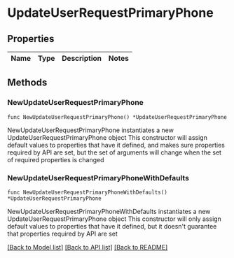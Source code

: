 # UpdateUserRequestPrimaryPhone

## Properties

Name | Type | Description | Notes
------------ | ------------- | ------------- | -------------

## Methods

### NewUpdateUserRequestPrimaryPhone

`func NewUpdateUserRequestPrimaryPhone() *UpdateUserRequestPrimaryPhone`

NewUpdateUserRequestPrimaryPhone instantiates a new UpdateUserRequestPrimaryPhone object
This constructor will assign default values to properties that have it defined,
and makes sure properties required by API are set, but the set of arguments
will change when the set of required properties is changed

### NewUpdateUserRequestPrimaryPhoneWithDefaults

`func NewUpdateUserRequestPrimaryPhoneWithDefaults() *UpdateUserRequestPrimaryPhone`

NewUpdateUserRequestPrimaryPhoneWithDefaults instantiates a new UpdateUserRequestPrimaryPhone object
This constructor will only assign default values to properties that have it defined,
but it doesn't guarantee that properties required by API are set


[[Back to Model list]](../README.md#documentation-for-models) [[Back to API list]](../README.md#documentation-for-api-endpoints) [[Back to README]](../README.md)


